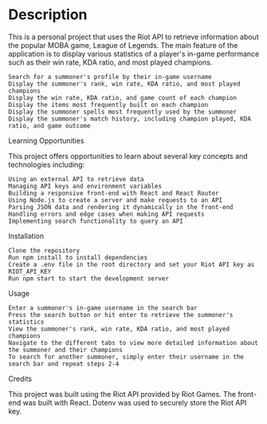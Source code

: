 # Description

This is a personal project that uses the Riot API to retrieve information about the popular MOBA game, League of Legends. The main feature of the application is to display various statistics of a player's in-game performance such as their win rate, KDA ratio, and most played champions.

    Search for a summoner's profile by their in-game username
    Display the summoner's rank, win rate, KDA ratio, and most played champions
    Display the win rate, KDA ratio, and game count of each champion
    Display the items most frequently built on each champion
    Display the summoner spells most frequently used by the summoner
    Display the summoner's match history, including champion played, KDA ratio, and game outcome

Learning Opportunities

This project offers opportunities to learn about several key concepts and technologies including:

    Using an external API to retrieve data
    Managing API keys and environment variables
    Building a responsive front-end with React and React Router
    Using Node.js to create a server and make requests to an API
    Parsing JSON data and rendering it dynamically in the front-end
    Handling errors and edge cases when making API requests
    Implementing search functionality to query an API

Installation

    Clone the repository
    Run npm install to install dependencies
    Create a .env file in the root directory and set your Riot API key as RIOT_API_KEY
    Run npm start to start the development server

Usage

    Enter a summoner's in-game username in the search bar
    Press the search button or hit enter to retrieve the summoner's statistics
    View the summoner's rank, win rate, KDA ratio, and most played champions
    Navigate to the different tabs to view more detailed information about the summoner and their champions
    To search for another summoner, simply enter their username in the search bar and repeat steps 2-4

Credits

This project was built using the Riot API provided by Riot Games. The front-end was built with React. Dotenv was used to securely store the Riot API key.
